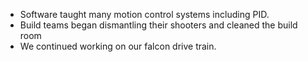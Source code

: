 <!--t December 19, 2019 t-->

- Software taught many motion control systems including PID.
- Build teams began dismantling their shooters and cleaned the build room
- We continued working on our falcon drive train.

